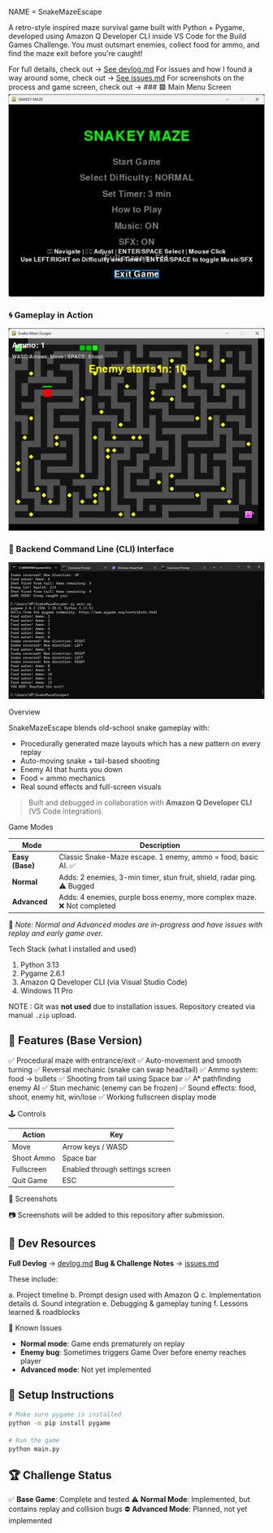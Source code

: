 NAME = SnakeMazeEscape

A retro-style inspired maze survival game  built with Python + Pygame, developed using Amazon Q Developer CLI inside VS Code for the Build Games Challenge.
You must outsmart enemies, collect food for ammo, and find the maze exit before you're caught!

For full details, check out  → [See devlog.md](./devlog.md)
For issues and how I found a way around some, check out →  [See issues.md](./issues.md)
For screenshots on the process and game screen, check out  → ### 🟩 Main Menu Screen  
![Main Menu](./MEDIA/MAIN%20MENU.png)

### 🌀 Gameplay in Action  
![In-Game Screenshot](./MEDIA/snakey%20maze%202.png)

### 🔧 Backend Command Line (CLI) Interface  
![CLI Output](./MEDIA/snakey%20maze%20CLI.png)




 Overview

SnakeMazeEscape blends old-school snake gameplay with:

* Procedurally generated maze layouts which has a new pattern on every replay
* Auto-moving snake + tail-based shooting
* Enemy AI that hunts you down
* Food = ammo mechanics
* Real sound effects and full-screen visuals

> Built and debugged in collaboration with **Amazon Q Developer CLI** (VS Code integration).



 Game Modes

| Mode               | Description                                                             |
| ------------------ | ----------------------------------------------------------------------- |
|  **Easy (Base)** | Classic Snake-Maze escape. 1 enemy, ammo = food, basic AI. ✅            |
|  **Normal**      | Adds: 2 enemies, 3-min timer, stun fruit, shield, radar ping. ⚠️ Bugged |
|  **Advanced**    | Adds: 4 enemies, purple boss enemy, more complex maze. ❌ Not completed  |

🛑 *Note: Normal and Advanced modes are in-progress and have issues with replay and early game over.*



 Tech Stack (what I installed and used)

1. Python 3.13
2. Pygame 2.6.1
3. Amazon Q Developer CLI (via Visual Studio Code)
4. Windows 11 Pro

NOTE : Git was **not used** due to installation issues. Repository created via manual `.zip` upload.



## 🧱 Features (Base Version)

 ✅ Procedural maze with entrance/exit
 ✅ Auto-movement and smooth turning
 ✅ Reversal mechanic (snake can swap head/tail)
 ✅ Ammo system: food → bullets
 ✅ Shooting from tail using Space bar
 ✅ A\* pathfinding enemy AI
 ✅ Stun mechanic (enemy can be frozen)
 ✅ Sound effects: food, shoot, enemy hit, win/lose
 ✅ Working fullscreen display mode 



 🕹 Controls

| Action     | Key                                 |
| ---------- | ----------------------------------- |
| Move       | Arrow keys / WASD                   |
| Shoot Ammo | Space bar                           |
| Fullscreen | Enabled through settings screen     |
| Quit Game  | ESC                                 |



📸 Screenshots

📷 Screenshots will be added to this repository after submission.



## 🧠 Dev Resources

 **Full Devlog** → [devlog.md](#)
 **Bug & Challenge Notes** → [issues.md](#)

These include:

a. Project timeline
b. Prompt design used with Amazon Q
c. Implementation details
d. Sound integration
e. Debugging & gameplay tuning
f. Lessons learned & roadblocks



 🧪 Known Issues

- **Normal mode**: Game ends prematurely on replay
- **Enemy bug**: Sometimes triggers Game Over before enemy reaches player
- **Advanced mode**: Not yet implemented



## 🏁 Setup Instructions

```bash
# Make sure pygame is installed
python -m pip install pygame

# Run the game
python main.py
```



## 🏆 Challenge Status

✅ **Base Game**: Complete and tested
⚠️ **Normal Mode**: Implemented, but contains replay and collision bugs
⛔ **Advanced Mode**: Planned, not yet implemented


